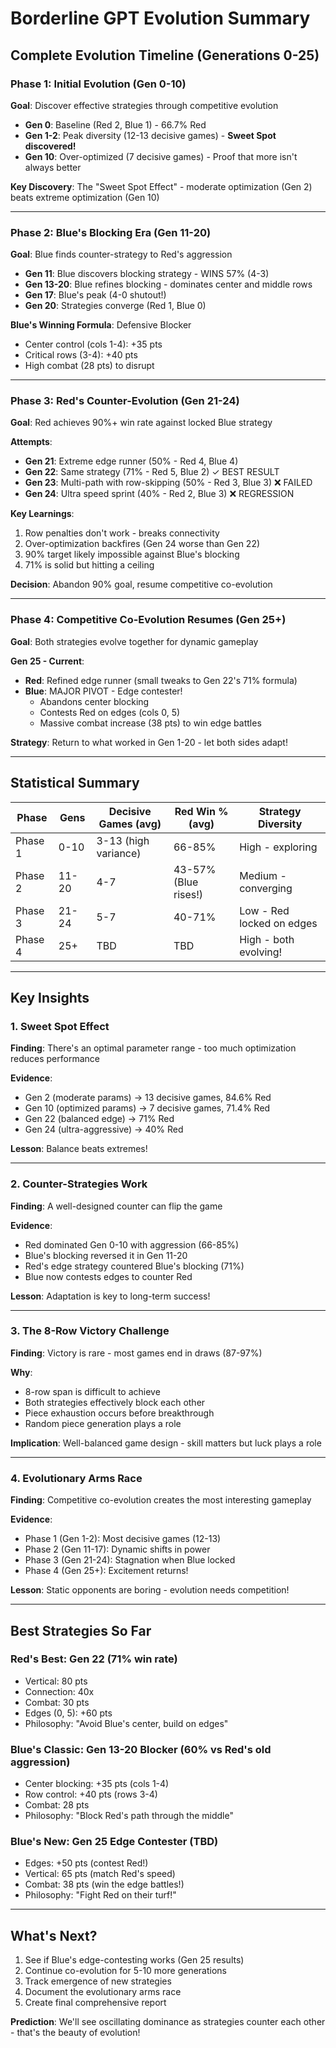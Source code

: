 # Borderline GPT Evolution Summary

## Complete Evolution Timeline (Generations 0-25)

### Phase 1: Initial Evolution (Gen 0-10)
**Goal**: Discover effective strategies through competitive evolution

- **Gen 0**: Baseline (Red 2, Blue 1) - 66.7% Red
- **Gen 1-2**: Peak diversity (12-13 decisive games) - **Sweet Spot discovered!**
- **Gen 10**: Over-optimized (7 decisive games) - Proof that more isn't always better

**Key Discovery**: The "Sweet Spot Effect" - moderate optimization (Gen 2) beats extreme optimization (Gen 10)

---

### Phase 2: Blue's Blocking Era (Gen 11-20)
**Goal**: Blue finds counter-strategy to Red's aggression

- **Gen 11**: Blue discovers blocking strategy - WINS 57% (4-3)
- **Gen 13-20**: Blue refines blocking - dominates center and middle rows
- **Gen 17**: Blue's peak (4-0 shutout!)
- **Gen 20**: Strategies converge (Red 1, Blue 0)

**Blue's Winning Formula**: Defensive Blocker
- Center control (cols 1-4): +35 pts
- Critical rows (3-4): +40 pts
- High combat (28 pts) to disrupt

---

### Phase 3: Red's Counter-Evolution (Gen 21-24)
**Goal**: Red achieves 90%+ win rate against locked Blue strategy

**Attempts**:
- **Gen 21**: Extreme edge runner (50% - Red 4, Blue 4)
- **Gen 22**: Same strategy (71% - Red 5, Blue 2) ✓ BEST RESULT
- **Gen 23**: Multi-path with row-skipping (50% - Red 3, Blue 3) ❌ FAILED
- **Gen 24**: Ultra speed sprint (40% - Red 2, Blue 3) ❌ REGRESSION

**Key Learnings**:
1. Row penalties don't work - breaks connectivity
2. Over-optimization backfires (Gen 24 worse than Gen 22)
3. 90% target likely impossible against Blue's blocking
4. 71% is solid but hitting a ceiling

**Decision**: Abandon 90% goal, resume competitive co-evolution

---

### Phase 4: Competitive Co-Evolution Resumes (Gen 25+)
**Goal**: Both strategies evolve together for dynamic gameplay

**Gen 25 - Current**:
- **Red**: Refined edge runner (small tweaks to Gen 22's 71% formula)
- **Blue**: MAJOR PIVOT - Edge contester!
  - Abandons center blocking
  - Contests Red on edges (cols 0, 5)
  - Massive combat increase (38 pts) to win edge battles

**Strategy**: Return to what worked in Gen 1-20 - let both sides adapt!

---

## Statistical Summary

| Phase | Gens | Decisive Games (avg) | Red Win % (avg) | Strategy Diversity |
|-------|------|----------------------|-----------------|-------------------|
| Phase 1 | 0-10 | 3-13 (high variance) | 66-85% | High - exploring |
| Phase 2 | 11-20 | 4-7 | 43-57% (Blue rises!) | Medium - converging |
| Phase 3 | 21-24 | 5-7 | 40-71% | Low - Red locked on edges |
| Phase 4 | 25+ | TBD | TBD | High - both evolving! |

---

## Key Insights

### 1. Sweet Spot Effect
**Finding**: There's an optimal parameter range - too much optimization reduces performance

**Evidence**:
- Gen 2 (moderate params) → 13 decisive games, 84.6% Red
- Gen 10 (optimized params) → 7 decisive games, 71.4% Red
- Gen 22 (balanced edge) → 71% Red
- Gen 24 (ultra-aggressive) → 40% Red

**Lesson**: Balance beats extremes!

---

### 2. Counter-Strategies Work
**Finding**: A well-designed counter can flip the game

**Evidence**:
- Red dominated Gen 0-10 with aggression (66-85%)
- Blue's blocking reversed it in Gen 11-20
- Red's edge strategy countered Blue's blocking (71%)
- Blue now contests edges to counter Red

**Lesson**: Adaptation is key to long-term success!

---

### 3. The 8-Row Victory Challenge
**Finding**: Victory is rare - most games end in draws (87-97%)

**Why**:
- 8-row span is difficult to achieve
- Both strategies effectively block each other
- Piece exhaustion occurs before breakthrough
- Random piece generation plays a role

**Implication**: Well-balanced game design - skill matters but luck plays a role

---

### 4. Evolutionary Arms Race
**Finding**: Competitive co-evolution creates the most interesting gameplay

**Evidence**:
- Phase 1 (Gen 1-2): Most decisive games (12-13)
- Phase 2 (Gen 11-17): Dynamic shifts in power
- Phase 3 (Gen 21-24): Stagnation when Blue locked
- Phase 4 (Gen 25+): Excitement returns!

**Lesson**: Static opponents are boring - evolution needs competition!

---

## Best Strategies So Far

### Red's Best: Gen 22 (71% win rate)
- Vertical: 80 pts
- Connection: 40x
- Combat: 30 pts
- Edges (0, 5): +60 pts
- Philosophy: "Avoid Blue's center, build on edges"

### Blue's Classic: Gen 13-20 Blocker (60% vs Red's old aggression)
- Center blocking: +35 pts (cols 1-4)
- Row control: +40 pts (rows 3-4)
- Combat: 28 pts
- Philosophy: "Block Red's path through the middle"

### Blue's New: Gen 25 Edge Contester (TBD)
- Edges: +50 pts (contest Red!)
- Vertical: 65 pts (match Red's speed)
- Combat: 38 pts (win the edge battles!)
- Philosophy: "Fight Red on their turf!"

---

## What's Next?

1. See if Blue's edge-contesting works (Gen 25 results)
2. Continue co-evolution for 5-10 more generations
3. Track emergence of new strategies
4. Document the evolutionary arms race
5. Create final comprehensive report

**Prediction**: We'll see oscillating dominance as strategies counter each other - that's the beauty of evolution!

